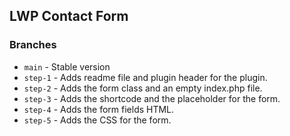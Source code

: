 ## LWP Contact Form

### Branches
- `main` - Stable version
- `step-1` - Adds readme file and plugin header for the plugin.
- `step-2` - Adds the form class and an empty index.php file.
- `step-3` - Adds the shortcode and the placeholder for the form.
- `step-4` - Adds the form fields HTML.
- `step-5` - Adds the CSS for the form.